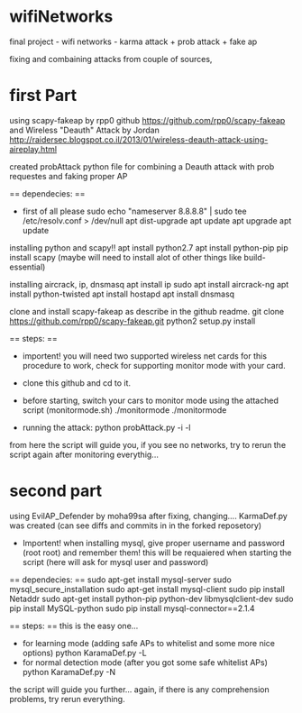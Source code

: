 
# wifiNetworks
final project - wifi networks - karma attack + prob attack + fake ap

fixing and combaining attacks from couple of sources,


# first Part
using scapy-fakeap by rpp0 github
https://github.com/rpp0/scapy-fakeap
and Wireless "Deauth" Attack by Jordan
http://raidersec.blogspot.co.il/2013/01/wireless-deauth-attack-using-aireplay.html

created probAttack python file for combining a Deauth attack with prob requestes and faking proper AP


== dependecies: ==
* first of all please
    sudo echo "nameserver 8.8.8.8" | sudo tee /etc/resolv.conf > /dev/null
    apt dist-upgrade
    apt update
    apt upgrade
    apt update

installing python and scapy!!
apt install python2.7
apt install python-pip
pip install scapy
(maybe will need to install alot of other things like build-essential)

installing aircrack, ip, dnsmasq
apt install ip
sudo apt install aircrack-ng
apt install python-twisted
apt install hostapd
apt install dnsmasq

clone and install scapy-fakeap as describe in the github readme.
git clone https://github.com/rpp0/scapy-fakeap.git
python2 setup.py install

== steps: ==
* importent! you will need two supported wireless net cards for this procedure to work,
  check for supporting monitor mode with your card.
  
* clone this github and cd to it.
  
* before starting, switch your cars to monitor mode using the attached script (monitormode.sh)
    ./monitormode <YOUR FIRST INTERFACE NAME>
    ./monitormode <YOUR SECOND INTERFACE NAME>

* running the attack:
    python probAttack.py -i <YOUR FIRST INTERFACE NAME> -l <YOUR SECOND INTERFACE NAME>
 
 from here the script will guide you,
 if you see no networks, try to rerun the script again after monitoring everythig...
 
 # second part
 using EvilAP_Defender by moha99sa
 after fixing, changing.... KarmaDef.py was created (can see diffs and commits in in the forked reposetory)

* Importent! when installing mysql, give proper username and password (root root) and remember them!
    this will be requaiered when starting the script (here will ask for mysql user and password)
    
== dependecies: ==
sudo apt-get install mysql-server
sudo mysql_secure_installation
sudo apt-get install mysql-client
sudo pip install Netaddr
sudo apt-get install python-pip python-dev libmysqlclient-dev
sudo pip install MySQL-python
sudo pip install mysql-connector==2.1.4

== steps: ==
this is the easy one...
* for learning mode (adding safe APs to whitelist and some more nice options)
    python KaramaDef.py -L
* for normal detection mode (after you got some safe whitelist APs)
    python KaramaDef.py -N
    
 the script will guide you further...
 again, if there is any comprehension problems, try rerun everything.
